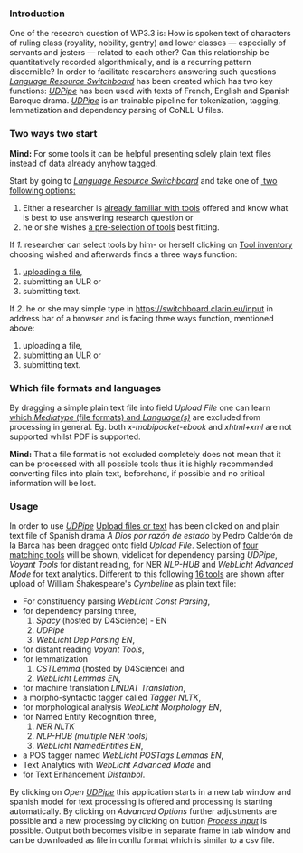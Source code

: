 <h3>Introduction</h3>
<p>One of the research question of WP3.3 is: How is spoken text of characters of ruling class (royality, nobility, gentry) and lower classes — especially of servants and jesters — related to each other? Can this relationship be quantitatively recorded algorithmically, and is a recurring pattern discernible? In order to facilitate researchers answering such questions <a href="https://switchboard.clarin.eu/tools" target="_blank">
<i>Language Resource Switchboard</i></a> has been created which has two key functions:
<a href="http://ufal.mff.cuni.cz/udpipe" target="_blank">
<i>UDPipe</i></a> has been used with texts of French, English and Spanish Baroque drama. <a href="http://ufal.mff.cuni.cz/udpipe" target="_blank">
<i>UDPipe</i></a> is an trainable pipeline for tokenization, tagging, lemmatization and dependency parsing of CoNLL-U files.</p> 
<h3>Two ways two start</h3>
<p>
<b>Mind:</b> For some tools it can be helpful presenting solely plain text files instead of data already anyhow tagged.</p>
<p>Start by going to <a href="https://switchboard.clarin.eu" target="_blank"> <i>Language Resource Switchboard</i></a> and take one of <a href="images/00switchboardHomepage.png" target="_blank"> <img scr="images/00switchboardHomepage.png"> two following options:</a></p>
<ol>
<li>Either a researcher is <a href="images/01toolInventory.png" target="_blank">already familiar with tools</a> offered and know what is best to use answering research question or</li>
<li>he or she wishes <a href="images/02uploadFilesOrText.png" target="_blank">a pre-selection of tools</a> best fitting.</li>
</ol>
<p>If <i>1.</i> researcher can select tools by him- or herself clicking on <a href="https://switchboard.clarin.eu/tools" target="_blank">Tool inventory</a> choosing wished and afterwards finds <a>a three ways function</a>:</p>
<ol>
<li><a href="images/01toolInventory.png" target="_blank">uploading a file,</a></li>
<li>submitting an ULR or </li>
<li>submitting text.</li>
</ol>
<p>If <i>2.</i> he or she may simple type in <a href="https://switchboard.clarin.eu/input" target="_blank">https://switchboard.clarin.eu/input</a> in address bar of a browser and is facing three ways function, mentioned above:</p>
<ol>
<li>uploading a file,</li>
<li>submitting an ULR or </li>
<li>submitting text.</li>
</ol>
<h3>Which file formats and languages</h3>
<p>By dragging a simple plain text file into field <i>Upload File</i> one can learn <a href="images/04whichFileFormatsAndLanguagesAreSupported.png" target="_blank">which <i>Mediatype</i> (file formats) and <i>Language(s)</i></a> are excluded from processing in general. Eg. both <i>x-mobipocket-ebook</i> and <i>xhtml+xml</i> are not supported whilst PDF is supported.</p>
<p>
<b>Mind:</b> That a file format is not excluded completely does not mean that it can be processed with all possible tools thus it is highly recommended converting files into plain text, beforehand, if possible and no critical information will be lost.</p>
<h3>Usage</h3>
<p>In order to use <a href="http://ufal.mff.cuni.cz/udpipe" target="_blank">
<i>UDPipe</i></a> <a href="https://switchboard.clarin.eu/input" target="_blank">Upload files or text</a> has been clicked on and plain text file of Spanish drama <i>A Dios por razón de estado</i> by Pedro Calderón de la Barca has been dragged onto field <i>Upload File</i>. Selection of <a href="images/05fourMatchingTools.png" target="_blank">four matching tools</a> will be shown, videlicet for dependency parsing <i>UDPipe</i>, <i>Voyant Tools</i> for distant reading, for NER <i>NLP-HUB</i> and <i>WebLicht Advanced Mode</i> for text analytics. Different to this following <a href="images/06sixteenMatchingTools.png" target="_blank">16 tools</a> are shown after upload of William Shakespeare's <i>Cymbeline</i> as plain text file:</p>
<ul>
<li>For constituency parsing <i>WebLicht Const Parsing</i>,</li>
<li>for dependency parsing three,
<ol>
<li><i>Spacy</i> (hosted by D4Science) - EN</li>
<li><i>UDPipe</i></li>
<li><i>WebLicht Dep Parsing EN</i>,</li>
</ol>
</li>
<li>for distant reading <i>Voyant Tools</i>,</li>
<li>for lemmatization
<ol>
<li><i>CSTLemma</i> (hosted by D4Science) and</li>
<li><i>WebLicht Lemmas EN</i>,</li>
</ol>
</li>
<li>for machine translation <i>LINDAT Translation</i>,</li>
<li>a morpho-syntactic tagger called <i>Tagger NLTK</i>,</li>
<li>for morphological analysis <i>WebLicht Morphology EN</i>,</li>
<li>for Named Entity Recognition three,
<ol>
<li><i>NER NLTK</i></li>
<li><i>NLP-HUB (multiple NER tools)</i></li>
<li><i>WebLicht NamedEntities EN</i>,</li>
</ol>
</li>
<li>a POS tagger named <i>WebLicht POSTags Lemmas EN</i>,</li>
<li>Text Analytics with <i>WebLicht Advanced Mode</i> and</li>
<li>for Text Enhancement <i>Distanbol</i>.</li>
</ul>
<p>By clicking on <i>Open</i> <a href="images/07udPipeSpanishDrama.png" target="_blank"><i>UDPipe</i></a> this application starts in a new tab window and spanish model for text processing is offered and processing is starting automatically. By clicking on <i>Advanced Options</i> further adjustments are possible and a new processing by clicking on button <a href="images/08udPipe.png" target="_blank"><i>Process input</i></a> is possible. Output both becomes visible in separate frame in tab window and can be downloaded as file in conllu format which is similar to a csv file.</p>
